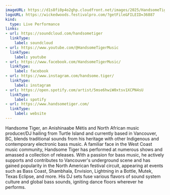```yaml
---
imageURL: https://d1s8fi0p4o2ghp.cloudfront.net/images/2025/HandsomeTiger.jpg
logoURL: https://wickedwoods.festivalpro.com/?getFile&FILEID=36887
kind:
  type: Live Performance
links:
- url: https://soundcloud.com/handsometiger
  linkType:
    label: soundcloud
- url: https://www.youtube.com/@HandsomeTigerMusic
  linkType:
    label: youtube
- url: https://www.facebook.com/HandsomeTigerMusic/
  linkType:
    label: facebook
- url: https://www.instagram.com/handsome.tiger/
  linkType:
    label: instagram
- url: https://open.spotify.com/artist/5mse6hwiW0xtsv1XCPN4sU
  linkType:
    label: spotify
- url: https://www.handsometiger.com/
  linkType:
    label: website
---
```

Handsome Tiger, an Anishinaabe Métis and North African music producer/DJ hailing from Turtle Island and currently based in Vancouver, BC, blends traditional sounds from his heritage with other Indigenous and contemporary electronic bass music. A familiar face in the West Coast music community, Handsome Tiger has performed at numerous shows and amassed a collection of releases. With a passion for bass music, he actively supports and contributes to Vancouver's underground scene and has gained popularity in the North American festival circuit, appearing at events such as Bass Coast, Shambhala, Envision, Lightning in a Bottle, Mutek, Texas Eclipse, and more. His DJ sets fuse various flavors of sound system culture and global bass sounds, igniting dance floors wherever he performs.